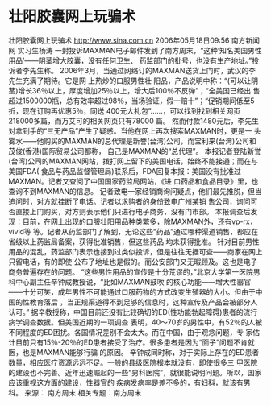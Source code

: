 # 壮阳胶囊网上玩骗术

壮阳胶囊网上玩骗术
http://www.sina.com.cn 2006年05月18日09:56 南方新闻网
实习生杨涛
一封投诉MAXMAN电子邮件发到了南方周末，“这种‘知名美国男性用品’——阴茎增大胶囊，没有任何卫生、 药监部门的批号，也没有生产地址。”投诉者李先生称。
2006年3月，当通过网络订的MAXMAN送货上门时，武汉的李先生充满了期待。它是网
上热炒的口服男性壮 阳品，产品说明中称：“(可以让阴茎)增长36％以上，厚度增加25％以上，增大后100％不反弹”；“全美国已经出 售超过1500000瓶，总有效率超过98％，当场验证，假一赔十”；“促销期间低至5折，现在订购再优惠5％，同送 400元大礼包”……，可以找到找到相关网页218000多篇，而万艾可的相关网页只有78000 篇。
然而付款1480元后，李先生对拿到手的“三无产品”产生了疑惑。当他在网上再次搜索MAXMAN时，更是一 头雾水——他购买的MAXMAN的总代理是新誉(台湾)公司，而宝利来(台湾)公司和茂俊(香港)国际贸易公司都称， 自己是MAXMAN的“总代理”。
本报记者登陆新誉(台湾)公司的MAXMAN网站，拨打网上留下的美国电话，始终不能接通；而在与美国FDA( 食品与药品监督管理局)联系后，FDA回复本报：美国没有批准过MAXMAN。记者又查阅了中国国家药监局网站，《进 口药品和食品目录》里，也查询不到MAXMAN的信息。
记者致电一家经销商询问疑点，他们最先推脱，但当追问时，对方就挂断了电话。记者以求购者的身份致电广州某销 售公司，询问可否直接上门购买，对方则表示他们只进行电子商务，没有门市部。
本报调查后发现：目前，在网上出现的口服壮阳用品种类繁多，除MAXMAN外，还有vp-rx，vivid等 等。记者从药监部门了解到，无论这些“药品”通过哪种渠道销售，都应在省级以上药监局备案，获得批准销售，但这些药品 均未获得批准。
针对目前男性用品的混乱，药监部门表示也接到过类似投诉，但是往往无据可查——商家在网上只留电话，有的即使 公布了地址也是假的。而公安部门又无暇顾及。这也是电子商务普遍存在的问题。
“这些男性用品的宣传是十分荒谬的，”北京大学第一医院男科中心副主任辛钟成教授说，“比如MAXMAN鼓吹 的核心功能——增大性器官——十分可笑，成年男性不可能通过口服药物的方式改变生殖器的大小。但由于中国的性教育落后 ，当正规渠道得不到足够的信息时，这种宣传及产品会被部分人认可。”
据辛教授称，中国目前还没有比较确切的ED(性功能勃起障碍)患者的流行病学调查数据。但美国近期的一项调查 表明，40～70岁的男性中，有52％的人被不同程度的ED困扰。各国情况差别不会太大。而在中国，由于观念问题，专 家估计目前只有15％-20％的ED患者接受了治疗。很多患者是因为“面子”问题不肯就医，也是MAXMAN能够行骗 的原因。
辛钟成同时称，对于实际上存在的ED患者数量，相应医疗资源远远不足。一般的县级医院根本就没有，即使很多三 甲医院的建设也不完善。近年迅速崛起的一些“男科医院”，就很能说明问题。所以，国家应该重视这方面的建设，性器官的 疾病发病率是差不多的，有妇科，就该有男科。 来源：
南方周末
相关专题：南方周末 

